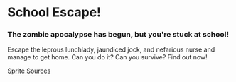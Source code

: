 # School Escape!

### The zombie apocalypse has begun, but you're stuck at school!
Escape the leprous lunchlady, jaundiced jock, and nefarious nurse and manage to get home.
Can you do it? Can you survive? Find out now!

[Sprite Sources](https://github.com/BNSTSA21-22/SchoolEscape/blob/7db20d6d6b7556dddecb50b2cd9f65130772540b/documentation/SpriteSources.md)
